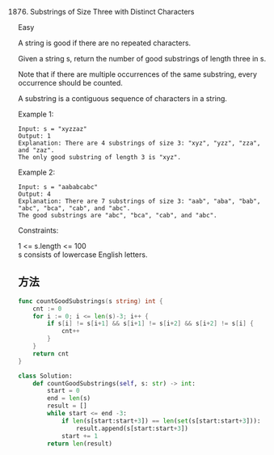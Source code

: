 1876. Substrings of Size Three with Distinct Characters


Easy


A string is good if there are no repeated characters.

Given a string s​​​​​, return the number of good substrings of length three in s​​​​​​.

Note that if there are multiple occurrences of the same substring, every occurrence should be counted.

A substring is a contiguous sequence of characters in a string.

 

Example 1:

```
Input: s = "xyzzaz"
Output: 1
Explanation: There are 4 substrings of size 3: "xyz", "yzz", "zza", and "zaz". 
The only good substring of length 3 is "xyz".
```

Example 2:

```
Input: s = "aababcabc"
Output: 4
Explanation: There are 7 substrings of size 3: "aab", "aba", "bab", "abc", "bca", "cab", and "abc".
The good substrings are "abc", "bca", "cab", and "abc".
```

Constraints:

1 <= s.length <= 100   
s​​​​​​ consists of lowercase English letters.   

## 方法



```go
func countGoodSubstrings(s string) int {
    cnt := 0
	for i := 0; i <= len(s)-3; i++ {
		if s[i] != s[i+1] && s[i+1] != s[i+2] && s[i+2] != s[i] {
			cnt++
		}
	}
	return cnt
}
```


```python
class Solution:
    def countGoodSubstrings(self, s: str) -> int:
        start = 0
        end = len(s)
        result = []
        while start <= end -3:
            if len(s[start:start+3]) == len(set(s[start:start+3])):
                result.append(s[start:start+3])
            start += 1
        return len(result)
            
```